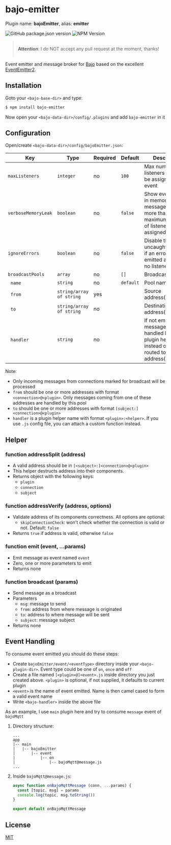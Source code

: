 # bajo-emitter

Plugin name: **bajoEmitter**, alias: **emitter**

![GitHub package.json version](https://img.shields.io/github/package-json/v/ardhi/bajo-emitter) ![NPM Version](https://img.shields.io/npm/v/bajo-emitter)

> <br />**Attention**: I do NOT accept any pull request at the moment, thanks!<br /><br />

Event emitter and message broker for [Bajo](https://github.com/ardhi/bajo)
based on the excellent [EventEmitter2](https://github.com/EventEmitter2/EventEmitter2).

## Installation

Goto your ```<bajo-base-dir>``` and type:

```bash
$ npm install bajo-emitter
```

Now open your ```<bajo-data-dir>/config/.plugins``` and add ```bajo-emitter``` in it

## Configuration

Open/create ```<bajo-data-dir>/config/bajoEmitter.json```:

| Key | Type | Required | Default | Description |
| --- | ---- | -------- | ------- | ----------- |
| ```maxListeners``` | ```integer``` | no | ```100``` | Max number of listeners that can be assigned to an event |
| ```verboseMemoryLeak``` | ```boolean``` | no | ```false``` | Show event name in memory leak message when more than maximum amount of listeners is assigned |
| ```ignoreErrors``` | ```boolean``` | no | ```false``` | Disable throwing uncaughtException if an error event is emitted and it has no listeners |
| ```broadcastPools``` | ```array``` | no | ```[]``` | Broadcast pools |
| &nbsp;&nbsp;```name``` | ```string``` | no | ```default``` | Pool name |
| &nbsp;&nbsp;```from``` | ```string/array of string``` | yes || Source address(es) |
| &nbsp;&nbsp;```to``` | ```string/array of string``` | no || Destinatin address(es) |
| &nbsp;&nbsp;```handler``` | ```string``` | no || If not empty, messages are handled by this plugin helper instead of simply routed to ```to``` address(es) |

Note:
- Only incoming messages from connections marked for broadcast will be processed
- ```from``` should be one or more addresses with format ```<connection>@<plugin>```. Only messages coming from one of these addresses are handled by this pool
- ```to``` should be one or more addresses with format ```[subject:]<connection>@<plugin>```
- ```handler``` is a plugin helper name with format ```<plugin>:<helper>```. If you use ```.js``` config file, you can attach a custom function instead.

## Helper

### function addressSplit (address)

- A valid address should be in ```[<subject>:]<connection>@<plugin>```
- This helper destructs address into their components.
- Returns object with the following keys:
  - ```plugin```
  - ```connection```
  - ```subject```

### function addressVerify (address, options)

- Validate address of its components correctness. All options are optional:
  - ```skipConnectionCheck```: won't check whether the connection is valid or not. Default: ```false```
- Returns ```true``` if address is valid, otherwise ```false```

### function emit (event, ...params)

- Emit message as event named ```event```
- Zero, one or more parameters to emit
- Returns none

### function broadcast (params)

- Send message as a broadcast
- Parameters
  - ```msg```: message to send
  - ```from```: address from where message is originated
  - ```to```: address to where message will be sent
  - ```subject```: message subject
- Returns none

## Event Handling

To consume event emitted you should do these steps:

- Create ```bajoEmitter/event/<eventType>``` directory inside your ```<bajo-plugin-dir>```. Event type could be one of ```on```, ```once``` and ```off```
- Create a file named ```[<plugin>@]<event>.js``` inside directory you just created above. ```<plugin>``` is optional, if not supplied, it defaults to current plugin
- ```<event>``` is the name of event emitted. Name is then camel cased to form a valid event name
- Write ```<bajo-handler>``` inside the above file

As an example, I use ```main``` plugin here and try to consume ```message``` event of ```bajoMqtt```

1. Directory structure:

   ```
   ...
   app
   |-- main
   |   |-- bajoEmitter
   |       |-- event
   |           |-- on
   |               |-- bajoMqtt@message.js
   ...
   ```

2. Inside ```bajoMqtt@message.js```:

   ```js
   async function onBajoMqttMessage (conn, ...params) {
     const [topic, msg] = params
     console.log(topic, msg.toString())
   }

   export default onBajoMqttMessage
   ```

## License

[MIT](LICENSE)
